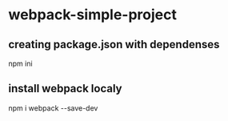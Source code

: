 # webpack-simple-project

## creating package.json with dependenses
npm ini

## install webpack localy

npm i webpack --save-dev
